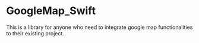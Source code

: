 # GoogleMap_Swift
This is a library for anyone who need to integrate google map functionalities to their existing project. 
